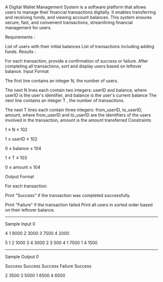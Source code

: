 A Digital Wallet Management System is a software platform that allows users to manage their financial transactions digitally. It enables transferring and receiving funds, and viewing account balances. This system ensures secure, fast, and convenient transactions, streamlining financial management for users.

Requirements :

List of users with their initial balances
List of transactions including adding funds.
Results :

For each transaction, provide a confirmation of success or failure.
After completing all transactions, sort and display users based on leftover balance.
Input Format

The first line contains an integer N, the number of users.

The next N lines each contain two integers: userID and balance, where userID is the user's identifier, and balance is the user's current balance
The next line contains an integer T , the number of transactions.

The next T lines each contain three integers: from_userID, to_userID, amount, where from_userID and to_userID are the identifiers of the users involved in the transaction, amount is the amount transferred
Constraints

1 ≤ N ≤ 102

1 ≤ userID ≤ 102

0 ≤ balance ≤ 104

1 ≤ T ≤ 103

0 ≤ amount ≤ 104

Output Format

For each transaction:

Print "Success" if the transaction was completed successfully.

Print "Failure" if the transaction failed
Print all users in sorted order based on their leftover balance.
___________________________________________
Sample Input 0

4
1 9000
2 3000
3 7500
4 2000

5
1 2 1000
3 4 3000
2 3 500
4 1 7500
1 4 1500
_________________________________________
Sample Output 0

Success
Success
Success
Failure
Success

2 3500
3 5000
1 6500
4 6500
